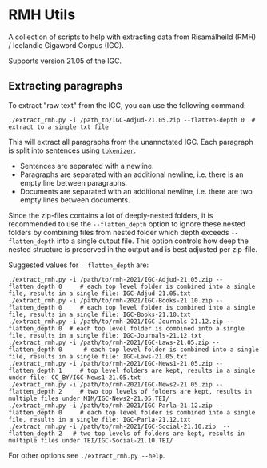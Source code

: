 # RMH Utils
A collection of scripts to help with extracting data from Risamálheild (RMH) / Icelandic Gigaword Corpus (IGC).

Supports version 21.05 of the IGC.

## Extracting paragraphs
To extract "raw text" from the IGC, you can use the following command:
```
./extract_rmh.py -i /path_to/IGC-Adjud-21.05.zip --flatten-depth 0  # extract to a single txt file
```
This will extract all paragraphs from the unannotated IGC.
Each paragraph is split into sentences using [`tokenizer`](https://github.com/mideind/Tokenizer).
- Sentences are separated with a newline.
- Paragraphs are separated with an additional newline, i.e. there is an empty line between paragraphs.
- Documents are separated with an additional newline, i.e. there are two empty lines between documents.

Since the zip-files contains a lot of deeply-nested folders, it is recommended to use the `--flatten_depth` option to ignore these nested folders by combining files from nested folder which depth exceeds `--flatten_depth` into a single output file.
This option controls how deep the nested structure is preserved in the output and is best adjusted per zip-file.

Suggested values for `--flatten_depth` are:
```
./extract_rmh.py -i /path/to/rmh-2021/IGC-Adjud-21.05.zip --flatten_depth 0     # each top level folder is combined into a single file, results in a single file: IGC-Adjud-21.05.txt
./extract_rmh.py -i /path/to/rmh-2021/IGC-Books-21.10.zip --flatten_depth 0     # each top level folder is combined into a single file, results in a single file: IGC-Books-21.10.txt
./extract_rmh.py -i /path/to/rmh-2021/IGC-Journals-21.12.zip --flatten_depth 0  # each top level folder is combined into a single file, results in a single file: IGC-Journals-21.12.txt
./extract_rmh.py -i /path/to/rmh-2021/IGC-Laws-21.05.zip --flatten_depth 0      # each top level folder is combined into a single file, results in a single file: IGC-Laws-21.05.txt
./extract_rmh.py -i /path/to/rmh-2021/IGC-News1-21.05.zip --flatten_depth 1     # top level folders are kept, results in a single under file: CC_BY/IGC-News1-21.05.txt
./extract_rmh.py -i /path/to/rmh-2021/IGC-News2-21.05.zip --flatten_depth 2     # two top levels of folders are kept, results in multiple files under MIM/IGC-News2-21.05.TEI/
./extract_rmh.py -i /path/to/rmh-2021/IGC-Parla-21.12.zip --flatten_depth 0     # each top level folder is combined into a single file, results in a single file: IGC-Parla-21.12.txt
./extract_rmh.py -i /path/to/rmh-2021/IGC-Social-21.10.zip  --flatten_depth 2   # two top levels of folders are kept, results in multiple files under TEI/IGC-Social-21.10.TEI/
```

For other options see `./extract_rmh.py --help`.

